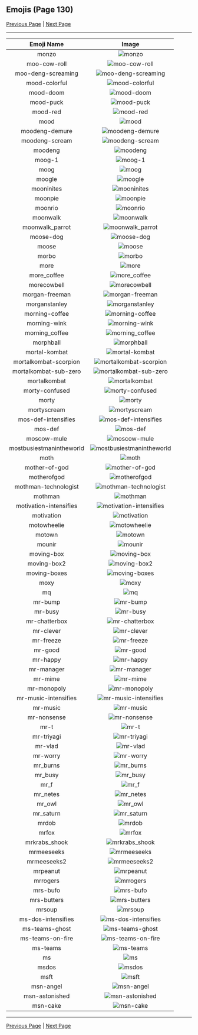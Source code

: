 
## Emojis (Page 130)

[Previous Page](/docs/hc/page-m-0129.md)
  | [Next Page](/docs/hc/page-m-0131.md)

<hr />

|Emoji Name|Image|
| :-: | :-: |
|monzo| ![monzo](/emojis/hc/monzo.png)|
|moo-cow-roll| ![moo-cow-roll](/emojis/hc/moo-cow-roll.gif)|
|moo-deng-screaming| ![moo-deng-screaming](/emojis/hc/moo-deng-screaming.jpg)|
|mood-colorful| ![mood-colorful](/emojis/hc/mood-colorful.png)|
|mood-doom| ![mood-doom](/emojis/hc/mood-doom.png)|
|mood-puck| ![mood-puck](/emojis/hc/mood-puck.png)|
|mood-red| ![mood-red](/emojis/hc/mood-red.png)|
|mood| ![mood](/emojis/hc/mood.png)|
|moodeng-demure| ![moodeng-demure](/emojis/hc/moodeng-demure.jpg)|
|moodeng-scream| ![moodeng-scream](/emojis/hc/moodeng-scream.png)|
|moodeng| ![moodeng](/emojis/hc/moodeng.png)|
|moog-1| ![moog-1](/emojis/hc/moog-1.png)|
|moog| ![moog](/emojis/hc/moog.jpg)|
|moogle| ![moogle](/emojis/hc/moogle.gif)|
|mooninites| ![mooninites](/emojis/hc/mooninites.png)|
|moonpie| ![moonpie](/emojis/hc/moonpie.png)|
|moonrio| ![moonrio](/emojis/hc/moonrio.gif)|
|moonwalk| ![moonwalk](/emojis/hc/moonwalk.gif)|
|moonwalk_parrot| ![moonwalk_parrot](/emojis/hc/moonwalk_parrot.gif)|
|moose-dog| ![moose-dog](/emojis/hc/moose-dog.png)|
|moose| ![moose](/emojis/hc/moose.png)|
|morbo| ![morbo](/emojis/hc/morbo.png)|
|more| ![more](/emojis/hc/more.png)|
|more_coffee| ![more_coffee](/emojis/hc/more_coffee.png)|
|morecowbell| ![morecowbell](/emojis/hc/morecowbell.jpg)|
|morgan-freeman| ![morgan-freeman](/emojis/hc/morgan-freeman.jpg)|
|morganstanley| ![morganstanley](/emojis/hc/morganstanley.jpg)|
|morning-coffee| ![morning-coffee](/emojis/hc/morning-coffee.png)|
|morning-wink| ![morning-wink](/emojis/hc/morning-wink.gif)|
|morning_coffee| ![morning_coffee](/emojis/hc/morning_coffee.png)|
|morphball| ![morphball](/emojis/hc/morphball.gif)|
|mortal-kombat| ![mortal-kombat](/emojis/hc/mortal-kombat.gif)|
|mortalkombat-scorpion| ![mortalkombat-scorpion](/emojis/hc/mortalkombat-scorpion.gif)|
|mortalkombat-sub-zero| ![mortalkombat-sub-zero](/emojis/hc/mortalkombat-sub-zero.gif)|
|mortalkombat| ![mortalkombat](/emojis/hc/mortalkombat.png)|
|morty-confused| ![morty-confused](/emojis/hc/morty-confused.png)|
|morty| ![morty](/emojis/hc/morty.png)|
|mortyscream| ![mortyscream](/emojis/hc/mortyscream.png)|
|mos-def-intensifies| ![mos-def-intensifies](/emojis/hc/mos-def-intensifies.gif)|
|mos-def| ![mos-def](/emojis/hc/mos-def.png)|
|moscow-mule| ![moscow-mule](/emojis/hc/moscow-mule.png)|
|mostbusiestmanintheworld| ![mostbusiestmanintheworld](/emojis/hc/mostbusiestmanintheworld.jpg)|
|moth| ![moth](/emojis/hc/moth.png)|
|mother-of-god| ![mother-of-god](/emojis/hc/mother-of-god.gif)|
|motherofgod| ![motherofgod](/emojis/hc/motherofgod.gif)|
|mothman-technologist| ![mothman-technologist](/emojis/hc/mothman-technologist.png)|
|mothman| ![mothman](/emojis/hc/mothman.png)|
|motivation-intensifies| ![motivation-intensifies](/emojis/hc/motivation-intensifies.gif)|
|motivation| ![motivation](/emojis/hc/motivation.jpg)|
|motowheelie| ![motowheelie](/emojis/hc/motowheelie.png)|
|motown| ![motown](/emojis/hc/motown.png)|
|mounir| ![mounir](/emojis/hc/mounir.png)|
|moving-box| ![moving-box](/emojis/hc/moving-box.jpg)|
|moving-box2| ![moving-box2](/emojis/hc/moving-box2.png)|
|moving-boxes| ![moving-boxes](/emojis/hc/moving-boxes.jpg)|
|moxy| ![moxy](/emojis/hc/moxy.png)|
|mq| ![mq](/emojis/hc/mq.png)|
|mr-bump| ![mr-bump](/emojis/hc/mr-bump.png)|
|mr-busy| ![mr-busy](/emojis/hc/mr-busy.png)|
|mr-chatterbox| ![mr-chatterbox](/emojis/hc/mr-chatterbox.png)|
|mr-clever| ![mr-clever](/emojis/hc/mr-clever.png)|
|mr-freeze| ![mr-freeze](/emojis/hc/mr-freeze.png)|
|mr-good| ![mr-good](/emojis/hc/mr-good.png)|
|mr-happy| ![mr-happy](/emojis/hc/mr-happy.png)|
|mr-manager| ![mr-manager](/emojis/hc/mr-manager.png)|
|mr-mime| ![mr-mime](/emojis/hc/mr-mime.png)|
|mr-monopoly| ![mr-monopoly](/emojis/hc/mr-monopoly.png)|
|mr-music-intensifies| ![mr-music-intensifies](/emojis/hc/mr-music-intensifies.gif)|
|mr-music| ![mr-music](/emojis/hc/mr-music.png)|
|mr-nonsense| ![mr-nonsense](/emojis/hc/mr-nonsense.png)|
|mr-t| ![mr-t](/emojis/hc/mr-t.png)|
|mr-triyagi| ![mr-triyagi](/emojis/hc/mr-triyagi.png)|
|mr-vlad| ![mr-vlad](/emojis/hc/mr-vlad.png)|
|mr-worry| ![mr-worry](/emojis/hc/mr-worry.png)|
|mr_burns| ![mr_burns](/emojis/hc/mr_burns.png)|
|mr_busy| ![mr_busy](/emojis/hc/mr_busy.gif)|
|mr_f| ![mr_f](/emojis/hc/mr_f.png)|
|mr_netes| ![mr_netes](/emojis/hc/mr_netes.png)|
|mr_owl| ![mr_owl](/emojis/hc/mr_owl.png)|
|mr_saturn| ![mr_saturn](/emojis/hc/mr_saturn.gif)|
|mrdob| ![mrdob](/emojis/hc/mrdob.jpg)|
|mrfox| ![mrfox](/emojis/hc/mrfox.png)|
|mrkrabs_shook| ![mrkrabs_shook](/emojis/hc/mrkrabs_shook.gif)|
|mrmeeseeks| ![mrmeeseeks](/emojis/hc/mrmeeseeks.gif)|
|mrmeeseeks2| ![mrmeeseeks2](/emojis/hc/mrmeeseeks2.jpg)|
|mrpeanut| ![mrpeanut](/emojis/hc/mrpeanut.png)|
|mrrogers| ![mrrogers](/emojis/hc/mrrogers.png)|
|mrs-bufo| ![mrs-bufo](/emojis/hc/mrs-bufo.png)|
|mrs-butters| ![mrs-butters](/emojis/hc/mrs-butters.png)|
|mrsoup| ![mrsoup](/emojis/hc/mrsoup.png)|
|ms-dos-intensifies| ![ms-dos-intensifies](/emojis/hc/ms-dos-intensifies.gif)|
|ms-teams-ghost| ![ms-teams-ghost](/emojis/hc/ms-teams-ghost.gif)|
|ms-teams-on-fire| ![ms-teams-on-fire](/emojis/hc/ms-teams-on-fire.png)|
|ms-teams| ![ms-teams](/emojis/hc/ms-teams.png)|
|ms| ![ms](/emojis/hc/ms.gif)|
|msdos| ![msdos](/emojis/hc/msdos.png)|
|msft| ![msft](/emojis/hc/msft.png)|
|msn-angel| ![msn-angel](/emojis/hc/msn-angel.gif)|
|msn-astonished| ![msn-astonished](/emojis/hc/msn-astonished.gif)|
|msn-cake| ![msn-cake](/emojis/hc/msn-cake.gif)|

<hr/>

[Previous Page](/docs/hc/page-m-0129.md)
  | [Next Page](/docs/hc/page-m-0131.md)